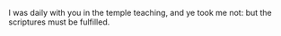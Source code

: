 I was daily with you in the temple teaching, and ye took me not: but the scriptures must be fulfilled.
